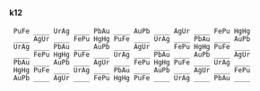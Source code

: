 #### k12

     PuFe ____ UrAg ____ PbAu ____ AuPb ____ AgUr ____ FePu HgHg
     ____ AgUr ____ FePu HgHg PuFe ____ UrAg ____ PbAu ____ AuPb
     UrAg ____ PbAu ____ AuPb ____ AgUr ____ FePu HgHg PuFe ____
     ____ FePu HgHg PuFe ____ UrAg ____ PbAu ____ AuPb ____ AgUr
     PbAu ____ AuPb ____ AgUr ____ FePu HgHg PuFe ____ UrAg ____
     HgHg PuFe ____ UrAg ____ PbAu ____ AuPb ____ AgUr ____ FePu
     AuPb ____ AgUr ____ FePu HgHg PuFe ____ UrAg ____ PbAu ____



